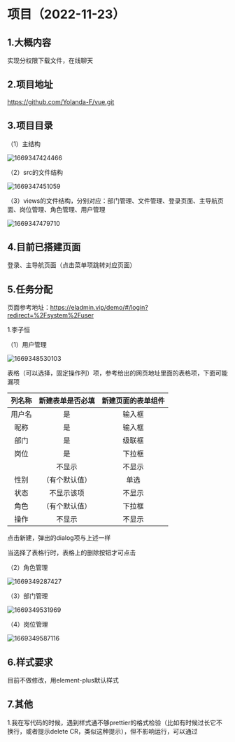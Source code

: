 # 项目（2022-11-23）

## 1.大概内容

实现分权限下载文件，在线聊天

## 2.项目地址

https://github.com/Yolanda-F/vue.git

## 3.项目目录

（1）主结构

![1669347424466](C:\Users\范雨\AppData\Roaming\Typora\typora-user-images\1669347424466.png)

（2）src的文件结构

![1669347451059](C:\Users\范雨\AppData\Roaming\Typora\typora-user-images\1669347451059.png)

（3）views的文件结构，分别对应：部门管理、文件管理、登录页面、主导航页面、岗位管理、角色管理、用户管理

![1669347479710](C:\Users\范雨\AppData\Roaming\Typora\typora-user-images\1669347479710.png)

## 4.目前已搭建页面

登录、主导航页面（点击菜单项跳转对应页面）

## 5.任务分配

页面参考地址：https://eladmin.vip/demo/#/login?redirect=%2Fsystem%2Fuser

1.李子恒

（1）用户管理

![1669348530103](C:\Users\范雨\AppData\Roaming\Typora\typora-user-images\1669348530103.png)

表格（可以选择，固定操作列）项，参考给出的网页地址里面的表格项，下面可能漏项

| 列名称 | 新建表单是否必填 | 新建页面的表单组件 |
| :----: | :--------------: | :----------------: |
| 用户名 |        是        |       输入框       |
|  昵称  |        是        |       输入框       |
|  部门  |        是        |       级联框       |
|  岗位  |        是        |       下拉框       |
|        |      不显示      |       不显示       |
|  性别  |  （有个默认值）  |        单选        |
|  状态  |    不显示该项    |       不显示       |
|  角色  |  （有个默认值）  |       下拉框       |
|  操作  |      不显示      |       不显示       |

点击新建，弹出的dialog项与上述一样

当选择了表格行时，表格上的删除按钮才可点击

（2）角色管理

![1669349287427](C:\Users\范雨\AppData\Roaming\Typora\typora-user-images\1669349287427.png)

（3）部门管理

![1669349531969](C:\Users\范雨\AppData\Roaming\Typora\typora-user-images\1669349531969.png)

（4）岗位管理

![1669349587116](C:\Users\范雨\AppData\Roaming\Typora\typora-user-images\1669349587116.png)

## 6.样式要求

目前不做修改，用element-plus默认样式

## 7.其他

1.我在写代码的时候，遇到样式通不够prettier的格式检验（比如有时候过长它不换行，或者提示delete CR，类似这种提示），但不影响运行，可以通过